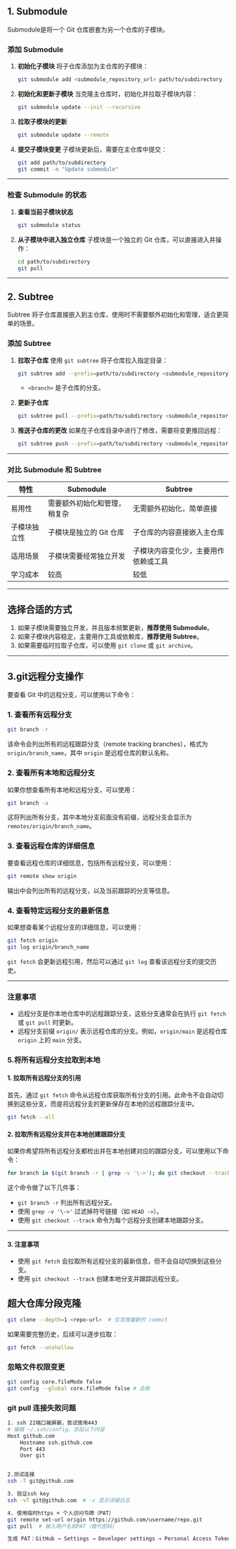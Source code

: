 ## **1. Submodule**

Submodule是将一个 Git 仓库嵌套为另一个仓库的子模块。

### **添加 Submodule**

1. **初始化子模块**
   将子仓库添加为主仓库的子模块：

   ```bash
   git submodule add <submodule_repository_url> path/to/subdirectory
   ```
2. **初始化和更新子模块**
   当克隆主仓库时，初始化并拉取子模块内容：

   ```bash
   git submodule update --init --recursive
   ```

3. **拉取子模块的更新**
   ```bash
   git submodule update --remote
   ```

4. **提交子模块变更**
   子模块更新后，需要在主仓库中提交：

   ```bash
   git add path/to/subdirectory
   git commit -m "Update submodule"
   ```

---

### **检查 Submodule 的状态**

1. **查看当前子模块状态**

   ```bash
   git submodule status
   ```

2. **从子模块中进入独立仓库**
   子模块是一个独立的 Git 仓库，可以直接进入并操作：

   ```bash
   cd path/to/subdirectory
   git pull
   ```

---

## **2. Subtree**

Subtree 将子仓库直接嵌入到主仓库，使用时不需要额外初始化和管理，适合更简单的场景。

### **添加 Subtree**

1. **拉取子仓库**
   使用 `git subtree` 将子仓库拉入指定目录：

   ```bash
   git subtree add --prefix=path/to/subdirectory <submodule_repository_url> <branch>
   ```
   - `<branch>` 是子仓库的分支。

2. **更新子仓库**

   ```bash
   git subtree pull --prefix=path/to/subdirectory <submodule_repository_url> <branch>
   ```

3. **推送子仓库的更改**
   如果在子仓库目录中进行了修改，需要将变更推回远程：

   ```bash
   git subtree push --prefix=path/to/subdirectory <submodule_repository_url> <branch>
   ```

---

### **对比 Submodule 和 Subtree**

| 特性               | Submodule                                      | Subtree                                              |
|--------------------|-----------------------------------------------|-----------------------------------------------------|
| 易用性             | 需要额外初始化和管理，稍复杂                  | 无需额外初始化，简单直接                           |
| 子模块独立性       | 子模块是独立的 Git 仓库                        | 子仓库的内容直接嵌入主仓库                         |
| 适用场景           | 子模块需要经常独立开发                        | 子模块内容变化少，主要用作依赖或工具               |
| 学习成本           | 较高                                           | 较低                                                |

---

## **选择合适的方式**

1. 如果子模块需要独立开发，并且版本频繁更新，**推荐使用 Submodule**。
2. 如果子模块内容稳定，主要用作工具或依赖库，**推荐使用 Subtree**。
3. 如果需要临时拉取子仓库，可以使用 `git clone` 或 `git archive`。

---

## **3.git远程分支操作**
要查看 Git 中的远程分支，可以使用以下命令：

### **1. 查看所有远程分支**

```bash
git branch -r
```

该命令会列出所有的远程跟踪分支（remote tracking branches），格式为 `origin/branch_name`，其中 `origin` 是远程仓库的默认名称。

### **2. 查看所有本地和远程分支**

如果你想查看所有本地和远程分支，可以使用：

```bash
git branch -a
```

这将列出所有分支，其中本地分支前面没有前缀，远程分支会显示为 `remotes/origin/branch_name`。

### **3. 查看远程仓库的详细信息**

要查看远程仓库的详细信息，包括所有远程分支，可以使用：

```bash
git remote show origin
```

输出中会列出所有的远程分支，以及当前跟踪的分支等信息。

### **4. 查看特定远程分支的最新信息**

如果想查看某个远程分支的详细信息，可以使用：

```bash
git fetch origin
git log origin/branch_name
```

`git fetch` 会更新远程引用，然后可以通过 `git log` 查看该远程分支的提交历史。

---

### **注意事项**

- 远程分支是你本地仓库中的远程跟踪分支，这些分支通常会在执行 `git fetch` 或 `git pull` 时更新。
- 远程分支前缀 `origin/` 表示远程仓库的分支。例如，`origin/main` 是远程仓库 `origin` 上的 `main` 分支。



### **5.将所有远程分支拉取到本地**

#### **1. 拉取所有远程分支的引用**

首先，通过 `git fetch` 命令从远程仓库获取所有分支的引用。此命令不会自动切换到这些分支，而是将远程分支的更新保存在本地的远程跟踪分支中。

```bash
git fetch --all
```

#### **2. 拉取所有远程分支并在本地创建跟踪分支**

如果你希望将所有远程分支都检出并在本地创建对应的跟踪分支，可以使用以下命令：

```bash
for branch in $(git branch -r | grep -v '\->'); do git checkout --track $branch; done
```

这个命令做了以下几件事：
- `git branch -r` 列出所有远程分支。
- 使用 `grep -v '\->'` 过滤掉符号链接（如 `HEAD ->`）。
- 使用 `git checkout --track` 命令为每个远程分支创建本地跟踪分支。


---

#### **3. 注意事项**
- 使用 `git fetch` 会拉取所有远程分支的最新信息，但不会自动切换到这些分支。
- 使用 `git checkout --track` 创建本地分支并跟踪远程分支。

## **超大仓库分段克隆**
```bash
git clone --depth=1 <repo-url>  # 仅克隆最新的 commit
```
如果需要完整历史，后续可以逐步拉取：

```bash
git fetch --unshallow
```

### 忽略文件权限变更
```bash
git config core.fileMode false
git config --global core.fileMode false # 全局
```

### git pull 连接失败问题
```bash
1. ssh 22端口被屏蔽，尝试使用443
# 编辑 ~/.ssh/config，添加以下内容
Host github.com
    Hostname ssh.github.com
    Port 443
    User git


2.测试连接
ssh -T git@github.com

3. 验证ssh key
ssh -vT git@github.com  # -v 显示详细日志

4. 使用临时https + 个人访问令牌（PAT）
git remote set-url origin https://github.com/username/repo.git
git pull  # 输入用户名和PAT（替代密码）

生成 PAT：GitHub → Settings → Developer settings → Personal Access Tokens。

```